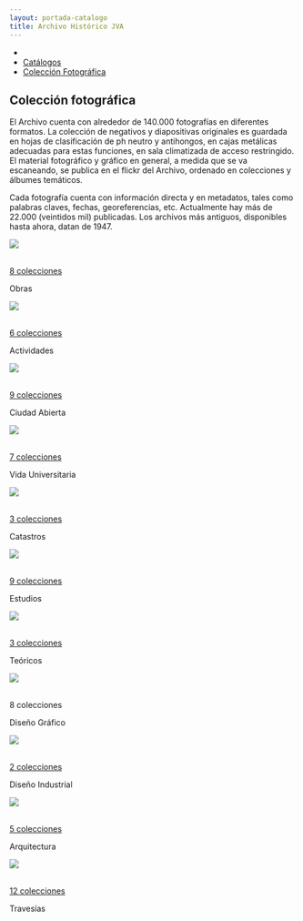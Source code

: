 ```yaml
---
layout: portada-catalogo
title: Archivo Histórico JVA
---
```

<div class='contenedor-sin-relleno'>
  <div class='fila'>
    <div class='col-lg-12 oculto-xs'>
      <ul id='breadcrumb'>
        <li><a href='pags/home'><i class="icn icn-hogar-l icn-md"></i></a></li>
        <li><a href='pags/sobre_el_archivo'> Catálogos</a></li>
        <li><a href='pags/resena_historia'> Colección Fotográfica</a></li>
      </ul>
    </div>
  </div>
</div>
<div class='fondo-blanco'>
    <div class='wrap'>          
      <div class='fila'>
        <div class='col-lg-6 col-md-8 col-sm-12 col-xs-12'>
          <h2 class='rojo-claro'>Colección fotográfica</h2>
          <p class='xs fina'>El Archivo cuenta con alrededor de 140.000 fotografías en diferentes formatos. La colección de negativos y diapositivas originales es guardada en hojas de clasificación de ph neutro y antihongos, en cajas metálicas adecuadas para estas funciones, en sala climatizada de acceso restringido. El material fotográfico y gráfico en general, a medida que se va escaneando, se publica en el flickr del Archivo, ordenado en colecciones y álbumes temáticos.</p><p class='xs fina'> Cada fotografía cuenta con información directa y en metadatos, tales como palabras claves, fechas, georeferencias, etc. Actualmente hay más de 22.000 (veintidos mil) publicadas. Los archivos más antiguos, disponibles hasta ahora, datan de 1947.</p>
        </div>
      </div>
      <div class='fila'>
        <div class='col-lg-3 col-md-3 col-sm-6 col-xs-12'>             
          <div class='prev-imagen lg'>
            <a href='{{ site.baseurl }}/pags/categoria-catalogo/index.html'><img class='ancho-maximo'src="{{ site.baseurl }}/img/img-archivo/obras-cat.jpg"><div class="text-content"><p class='blanco'><i class="icn icn-imagen icn-lg blanco"></i></br>8 colecciones</p></div></a>
            <div class="franja-categoria fondo-rojo-claro">
              <p>Obras</p>
            </div>
          </div>
        </div>
        <div class='col-lg-3 col-md-3 col-sm-6 col-xs-12'>             
          <div class='prev-imagen lg'>
             <a href='{{ site.baseurl }}/pags/categoria-catalogo/index.html'><img class='ancho-maximo'src="{{ site.baseurl }}/img/img-archivo/actividad-cat-2.jpg"><div class="text-content"><p class='blanco'><i class="icn icn-imagen icn-lg blanco"></i></br>6 colecciones</p></div></a> 
            <div class="franja-categoria fondo-rojo-claro">
              <p>Actividades</p>
            </div>
          </div>
        </div> 
        <div class='col-lg-3 col-md-3 col-sm-6 col-xs-12'>             
          <div class='prev-imagen lg'>
             <a href='{{ site.baseurl }}/pags/categoria-catalogo/index.html'><img class='ancho-maximo'src="{{ site.baseurl }}/img/img-archivo/ciudad-abierta-cat.jpg"><div class="text-content"><p class='blanco'><i class="icn icn-imagen icn-lg blanco"></i></br>9 colecciones</p></div></a> 
            <div class="franja-categoria fondo-rojo-claro">
              <p>Ciudad Abierta</p>
            </div>
          </div>
        </div> 
        <div class='col-lg-3 col-md-3 col-sm-6 col-xs-12'>             
          <div class='prev-imagen lg'>
             <a href='{{ site.baseurl }}/pags/categoria-catalogo/index.html'><img class='ancho-maximo'src="{{ site.baseurl }}/img/img-archivo/farandula.jpg"><div class="text-content"><p class='blanco'><i class="icn icn-imagen icn-lg blanco"></i></br>7 colecciones</p></div></a> 
            <div class="franja-categoria fondo-rojo-claro">
              <p>Vida Universitaria</p>
            </div>
          </div>
        </div> 
      </div>
      <div class='fila'>
        <div class='col-lg-3 col-md-3 col-sm-6 col-xs-12'>             
          <div class='prev-imagen lg'>
             <a href='{{ site.baseurl }}/pags/categoria-catalogo/index.html'><img class='ancho-maximo'src="{{ site.baseurl }}/img/img-archivo/catastros-cat.jpg"><div class="text-content"><p class='blanco'><i class="icn icn-imagen icn-lg blanco"></i></br>3 colecciones</p></div></a> 
            <div class="franja-categoria fondo-rojo-claro">
              <p>Catastros</p>
            </div>
          </div>
        </div>
        <div class='col-lg-3 col-md-3 col-sm-6 col-xs-12'>             
          <div class='prev-imagen lg'>
             <a href='{{ site.baseurl }}/pags/categoria-catalogo/index.html'><img class='ancho-maximo'src="{{ site.baseurl }}/img/img-archivo/estudios-cat.jpg"><div class="text-content"><p class='blanco'><i class="icn icn-imagen icn-lg blanco"></i></br>9 colecciones</p></div></a> 
            <div class="franja-categoria fondo-rojo-claro">
              <p>Estudios</p>
            </div>
          </div>
        </div>  
        <div class='col-lg-3 col-md-3 col-sm-6 col-xs-12'>             
          <div class='prev-imagen lg'>
             <a href='{{ site.baseurl }}/pags/categoria-catalogo/index.html'><img class='ancho-maximo'src="{{ site.baseurl }}/img/img-archivo/teoricos-cat.jpg"><div class="text-content"><p class='blanco'><i class="icn icn-imagen icn-lg blanco"></i></br>3 colecciones</p></div></a> 
            <div class="franja-categoria fondo-rojo-claro">
              <p>Teóricos</p>
            </div>
          </div>
        </div> 
        <div class='col-lg-3 col-md-3 col-sm-6 col-xs-12'>             
          <div class='prev-imagen lg'>
            <a><img class='ancho-maximo'src="{{ site.baseurl }}/img/img-archivo/grafico-cat.jpg"><div class="text-content"><p class='blanco'><i class="icn icn-imagen icn-lg blanco"></i></br>8 colecciones</p></div></a> 
            <div class="franja-categoria fondo-rojo-claro">
              <p>Diseño Gráfico</p>
            </div>
          </div>
        </div>
      </div>
      <div class='fila'>
        <div class='col-lg-3 col-md-3 col-sm-6 col-xs-12'>             
          <div class='prev-imagen lg'>
             <a href='{{ site.baseurl }}/pags/categoria-catalogo/index.html'><img class='ancho-maximo'src="{{ site.baseurl }}/img/img-archivo/madlab-cat.jpeg"><div class="text-content"><p class='blanco'><i class="icn icn-imagen icn-lg blanco"></i></br>2 colecciones</p></div></a> 
            <div class="franja-categoria fondo-rojo-claro">
              <p>Diseño Industrial</p>
            </div>
          </div>
        </div>   
        <div class='col-lg-3 col-md-3 col-sm-6 col-xs-12'>             
          <div class='prev-imagen lg'>
             <a href='{{ site.baseurl }}/pags/categoria-catalogo/index.html'><img class='ancho-maximo'src="{{ site.baseurl }}/img/img-archivo/arquitectura-cat.jpg"><div class="text-content"><p class='blanco'><i class="icn icn-imagen icn-lg blanco"></i></br>5 colecciones</p></div></a> 
            <div class="franja-categoria fondo-rojo-claro">
              <p>Arquitectura</p>
            </div>
          </div>
        </div>    
        <div class='col-lg-3 col-md-3 col-sm-6 col-xs-12'>             
          <div class='prev-imagen lg'>
             <a href='{{ site.baseurl }}/pags/categoria-catalogo/index.html'><img class='ancho-maximo'src="{{ site.baseurl }}/img/img-archivo/travesia-cat.jpg"><div class="text-content"><p class='blanco'><i class="icn icn-imagen icn-lg blanco"></i></br>12 colecciones</p></div></a> 
            <div class="franja-categoria fondo-rojo-claro">
              <p>Travesías</p>
            </div>
          </div>
        </div>   
      </div><!-- fin fila -->
    </div> <!-- fin wrap general colecciones -->
  </div>
</div> 